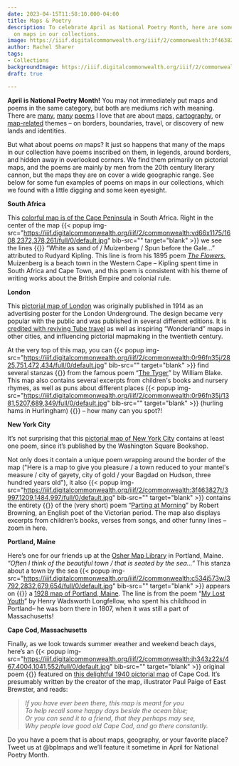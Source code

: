```yaml
---
date: 2023-04-15T11:58:10.000-04:00
title: Maps & Poetry
description: To celebrate April as National Poetry Month, here are some poems hidden
  on maps in our collections.
image: https://iiif.digitalcommonwealth.org/iiif/2/commonwealth:3f463827t/180,159,6739,2819/1200,/0/default.jpg
author: Rachel Sharer
tags:
- Collections
backgroundImage: https://iiif.digitalcommonwealth.org/iiif/2/commonwealth:3f463827t/180,159,6739,2819/1200,/0/default.jpg
draft: true

---
```

**April is National Poetry Month!** You may not immediately put maps and poems in the same category, but both are mediums rich with meaning. There are [many](https://www.newyorker.com/magazine/2014/04/14/map), [many](https://sharonbryanpoet.com/2017/10/10/here-is-a-map-of-our-country/) [poems](https://poets.org/poem/maps) I love that are about [maps,](https://static01.nyt.com/packages/pdf/books/excerpt-poems-elizabeth-bishop.pdf) [cartography](https://www.latimes.com/archives/la-xpm-1994-06-19-bk-5888-story.html), or [map-related](https://www.scottishpoetrylibrary.org.uk/poem/cartographer-tries-map-way-zion/) themes – on borders, boundaries, travel, or discovery of new lands and identities.

But what about poems _on_ maps? It just so happens that many of the maps in our collection have poems inscribed on them, in legends, around borders, and hidden away in overlooked corners. We find them primarily on pictorial maps, and the poems are mainly by men from the 20th century literary cannon, but the maps they are on cover a wide geographic range. See below for some fun examples of poems on maps in our collections, which we found with a little digging and some keen eyesight.

**South Africa**

This [colorful map is of the Cape Peninsula](https://collections.leventhalmap.org/search/commonwealth:0r96fn44h) in South Africa. Right in the center of the map {{< popup img-src="https://iiif.digitalcommonwealth.org/iiif/2/commonwealth:vd66x1175/1608,2372,378,261/full/0/default.jpg" bib-src="" target="blank" >}} we see the lines {{</popup>}} “White as sand of / Muizenberg / Spun before the Gale...” attributed to Rudyard Kipling. This line is from his 1895 poem [_The Flowers._](https://www.poetryloverspage.com/poets/kipling/flowers.html) Muizenberg is a beach town in the Western Cape – Kipling spent time in South Africa and Cape Town, and this poem is consistent with his theme of writing works about the British Empire and colonial rule.

**London**

This [pictorial map of London](https://collections.leventhalmap.org/search/commonwealth:0r96fn348) was originally published in 1914 as an advertising poster for the London Underground. The design became very popular with the public and was published in several different editions. It is [credited with reviving Tube travel](https://en.wikipedia.org/wiki/Wonderground_Map) as well as inspiring “Wonderland” maps in other cities, and influencing pictorial mapmaking in the twentieth century.

At the very top of this map, you can {{< popup img-src="https://iiif.digitalcommonwealth.org/iiif/2/commonwealth:0r96fn35j/2825,751,472,434/full/0/default.jpg" bib-src="" target="blank" >}} find several stanzas {{</popup>}} from the famous poem “[The Tyger](https://www.poetryfoundation.org/poems/43687/the-tyger)” by William Blake. This map also contains several excerpts from children's books and nursery rhymes, as well as puns about different places {{< popup img-src="https://iiif.digitalcommonwealth.org/iiif/2/commonwealth:0r96fn35j/1381,5207,689,349/full/0/default.jpg" bib-src="" target="blank" >}} (hurling hams in Hurlingham) {{</popup>}} – how many can you spot?!

**New York City**

It’s not surprising that this [pictorial map of New York City](https://collections.leventhalmap.org/search/commonwealth:3f463826j) contains at least one poem, since it’s published by the Washington Square Bookshop.

Not only does it contain a unique poem wrapping around the border of the map ("Here is a map to give you pleasure / a town reduced to your mantel's measure / city of gayety, city of gold / your Bagdad on Hudson, three hundred years old"), it also {{< popup img-src="https://iiif.digitalcommonwealth.org/iiif/2/commonwealth:3f463827t/3997,1209,1484,997/full/0/default.jpg" bib-src="" target="blank" >}} contains the entirety {{</popup>}} of the (very short) poem “[Parting at Morning](https://www.poetryfoundation.org/poems/43772/parting-at-morning)” by Robert Browning, an English poet of the Victorian period. The map also displays excerpts from children’s books, verses from songs, and other funny lines – zoom in here.

**Portland, Maine**

Here’s one for our friends up at the [Osher Map Library](https://oshermaps.org/) in Portland, Maine. _“Often I think of the beautiful town / that is seated by the sea...”_ This stanza about a town by the sea {{< popup img-src="https://iiif.digitalcommonwealth.org/iiif/2/commonwealth:c534j573w/3792,2832,679,654/full/0/default.jpg" bib-src="" target="blank" >}} appears on {{</popup>}} a [1928 map of Portland, Maine](https://collections.leventhalmap.org/search/commonwealth:p841c3807). The line is from the poem “[My Lost Youth](https://www.poetryfoundation.org/poems/44640/my-lost-youth)” by Henry Wadsworth Longfellow, who spent his childhood in Portland– he was born there in 1807, when it was still a part of Massachusetts!

**Cape Cod, Massachusetts**

Finally, as we look towards summer weather and weekend beach days, here’s an {{< popup img-src="https://iiif.digitalcommonwealth.org/iiif/2/commonwealth:jh343z22s/467,4004,1041,552/full/0/default.jpg" bib-src="" target="blank" >}} original poem {{</popup>}} featured on [this delightful 1940 pictorial map](https://collections.leventhalmap.org/search/commonwealth:jh343z21h) of Cape Cod. It’s presumably written by the creator of the map, illustrator Paul Paige of East Brewster, and reads:

> _If you have ever been there, this map is meant for you_  
> _To help recall some happy days beside the ocean blue;_  
> _Or you can send it to a friend, that they perhaps may see,_  
> _Why people love good old Cape Cod, and go there constantly._

Do you have a poem that is about maps, geography, or your favorite place? Tweet us at @bplmaps and we’ll feature it sometime in April for National Poetry Month.
